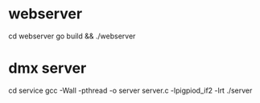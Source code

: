# webserver
cd webserver
go build && ./webserver

# dmx server
cd service
gcc -Wall -pthread -o server server.c -lpigpiod_if2 -lrt
./server
